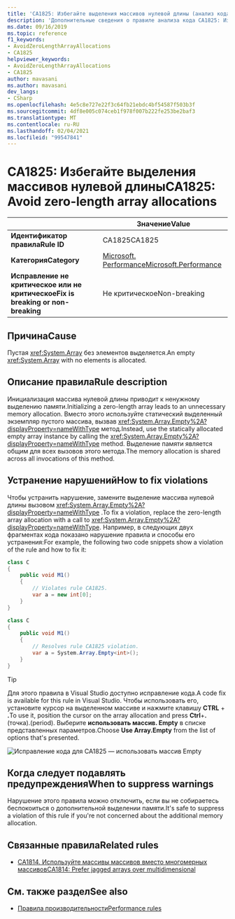 ```yaml
---
title: 'CA1825: Избегайте выделения массивов нулевой длины (анализ кода)'
description: 'Дополнительные сведения о правиле анализа кода CA1825: Избегайте выделения массивов нулевой длины.'
ms.date: 09/16/2019
ms.topic: reference
f1_keywords:
- AvoidZeroLengthArrayAllocations
- CA1825
helpviewer_keywords:
- AvoidZeroLengthArrayAllocations
- CA1825
author: mavasani
ms.author: mavasani
dev_langs:
- CSharp
ms.openlocfilehash: 4e5c8e727e22f3c64fb21ebdc4bf54587f503b3f
ms.sourcegitcommit: 4df8e005c074ceb1f978f007b222fe253be2baf3
ms.translationtype: MT
ms.contentlocale: ru-RU
ms.lasthandoff: 02/04/2021
ms.locfileid: "99547841"
---
```

# <a name="ca1825-avoid-zero-length-array-allocations"></a><span data-ttu-id="c1783-103">CA1825: Избегайте выделения массивов нулевой длины</span><span class="sxs-lookup"><span data-stu-id="c1783-103">CA1825: Avoid zero-length array allocations</span></span>

| | <span data-ttu-id="c1783-104">Значение</span><span class="sxs-lookup"><span data-stu-id="c1783-104">Value</span></span> |
|-|-|
| <span data-ttu-id="c1783-105">**Идентификатор правила**</span><span class="sxs-lookup"><span data-stu-id="c1783-105">**Rule ID**</span></span> |<span data-ttu-id="c1783-106">CA1825</span><span class="sxs-lookup"><span data-stu-id="c1783-106">CA1825</span></span>|
| <span data-ttu-id="c1783-107">**Категория**</span><span class="sxs-lookup"><span data-stu-id="c1783-107">**Category**</span></span> |[<span data-ttu-id="c1783-108">Microsoft. Performance</span><span class="sxs-lookup"><span data-stu-id="c1783-108">Microsoft.Performance</span></span>](performance-warnings.md)|
| <span data-ttu-id="c1783-109">**Исправление не критическое или не критическое**</span><span class="sxs-lookup"><span data-stu-id="c1783-109">**Fix is breaking or non-breaking**</span></span> |<span data-ttu-id="c1783-110">Не критическое</span><span class="sxs-lookup"><span data-stu-id="c1783-110">Non-breaking</span></span>|

## <a name="cause"></a><span data-ttu-id="c1783-111">Причина</span><span class="sxs-lookup"><span data-stu-id="c1783-111">Cause</span></span>

<span data-ttu-id="c1783-112">Пустая <xref:System.Array> без элементов выделяется.</span><span class="sxs-lookup"><span data-stu-id="c1783-112">An empty <xref:System.Array> with no elements is allocated.</span></span>

## <a name="rule-description"></a><span data-ttu-id="c1783-113">Описание правила</span><span class="sxs-lookup"><span data-stu-id="c1783-113">Rule description</span></span>

<span data-ttu-id="c1783-114">Инициализация массива нулевой длины приводит к ненужному выделению памяти.</span><span class="sxs-lookup"><span data-stu-id="c1783-114">Initializing a zero-length array leads to an unnecessary memory allocation.</span></span> <span data-ttu-id="c1783-115">Вместо этого используйте статический выделенный экземпляр пустого массива, вызвав <xref:System.Array.Empty%2A?displayProperty=nameWithType> метод.</span><span class="sxs-lookup"><span data-stu-id="c1783-115">Instead, use the statically allocated empty array instance by calling the <xref:System.Array.Empty%2A?displayProperty=nameWithType> method.</span></span> <span data-ttu-id="c1783-116">Выделение памяти является общим для всех вызовов этого метода.</span><span class="sxs-lookup"><span data-stu-id="c1783-116">The memory allocation is shared across all invocations of this method.</span></span>

## <a name="how-to-fix-violations"></a><span data-ttu-id="c1783-117">Устранение нарушений</span><span class="sxs-lookup"><span data-stu-id="c1783-117">How to fix violations</span></span>

<span data-ttu-id="c1783-118">Чтобы устранить нарушение, замените выделение массива нулевой длины вызовом <xref:System.Array.Empty%2A?displayProperty=nameWithType> .</span><span class="sxs-lookup"><span data-stu-id="c1783-118">To fix a violation, replace the zero-length array allocation with a call to <xref:System.Array.Empty%2A?displayProperty=nameWithType>.</span></span> <span data-ttu-id="c1783-119">Например, в следующих двух фрагментах кода показано нарушение правила и способы его устранения:</span><span class="sxs-lookup"><span data-stu-id="c1783-119">For example, the following two code snippets show a violation of the rule and how to fix it:</span></span>

```csharp
class C
{
    public void M1()
    {
        // Violates rule CA1825.
        var a = new int[0];
    }
}
```

```csharp
class C
{
    public void M1()
    {
        // Resolves rule CA1825 violation.
        var a = System.Array.Empty<int>();
    }
}
```

> [!TIP]
> <span data-ttu-id="c1783-120">Для этого правила в Visual Studio доступно исправление кода.</span><span class="sxs-lookup"><span data-stu-id="c1783-120">A code fix is available for this rule in Visual Studio.</span></span> <span data-ttu-id="c1783-121">Чтобы использовать его, установите курсор на выделенном массиве и нажмите клавишу **CTRL** + **.**</span><span class="sxs-lookup"><span data-stu-id="c1783-121">To use it, position the cursor on the array allocation and press **Ctrl**+**.**</span></span> <span data-ttu-id="c1783-122">(точка).</span><span class="sxs-lookup"><span data-stu-id="c1783-122">(period).</span></span> <span data-ttu-id="c1783-123">Выберите **использовать массив. Empty** в списке представленных параметров.</span><span class="sxs-lookup"><span data-stu-id="c1783-123">Choose **Use Array.Empty** from the list of options that's presented.</span></span>
>
> ![Исправление кода для CA1825 — использовать массив Empty](media/ca1825-codefix.png)

## <a name="when-to-suppress-warnings"></a><span data-ttu-id="c1783-125">Когда следует подавлять предупреждения</span><span class="sxs-lookup"><span data-stu-id="c1783-125">When to suppress warnings</span></span>

<span data-ttu-id="c1783-126">Нарушение этого правила можно отключить, если вы не собираетесь беспокоиться о дополнительной выделении памяти.</span><span class="sxs-lookup"><span data-stu-id="c1783-126">It's safe to suppress a violation of this rule if you're not concerned about the additional memory allocation.</span></span>

## <a name="related-rules"></a><span data-ttu-id="c1783-127">Связанные правила</span><span class="sxs-lookup"><span data-stu-id="c1783-127">Related rules</span></span>

- [<span data-ttu-id="c1783-128">CA1814. Используйте массивы массивов вместо многомерных массивов</span><span class="sxs-lookup"><span data-stu-id="c1783-128">CA1814: Prefer jagged arrays over multidimensional</span></span>](ca1814.md)

## <a name="see-also"></a><span data-ttu-id="c1783-129">См. также раздел</span><span class="sxs-lookup"><span data-stu-id="c1783-129">See also</span></span>

- [<span data-ttu-id="c1783-130">Правила производительности</span><span class="sxs-lookup"><span data-stu-id="c1783-130">Performance rules</span></span>](performance-warnings.md)
